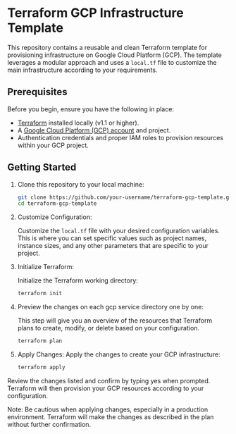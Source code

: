 # Terraform GCP Infrastructure Template

This repository contains a reusable and clean Terraform template for provisioning infrastructure on Google Cloud Platform (GCP). The template leverages a modular approach and uses a `local.tf` file to customize the main infrastructure according to your requirements.


## Prerequisites

Before you begin, ensure you have the following in place:

- [Terraform](https://www.terraform.io/downloads.html) installed locally (v1.1 or higher).
- A [Google Cloud Platform (GCP) account](https://cloud.google.com/) and project.
- Authentication credentials and proper IAM roles to provision resources within your GCP project.

## Getting Started

1. Clone this repository to your local machine:

   ```bash
   git clone https://github.com/your-username/terraform-gcp-template.git
   cd terraform-gcp-template

2. Customize Configuration:

    Customize the `local.tf` file with your desired configuration variables. This is where you can set specific values such as project names, instance sizes, and any other parameters that are specific to your project.

3. Initialize Terraform:

    Initialize the Terraform working directory:

    ```bash
    terraform init

3. Preview the changes on each gcp service directory one by one:

    This step will give you an overview of the resources that Terraform plans to create, modify, or delete based on your configuration.

    ```bash
    terraform plan

4. Apply Changes:
    Apply the changes to create your GCP infrastructure:

    ```bash
    terraform apply

Review the changes listed and confirm by typing yes when prompted. Terraform will then provision your GCP resources according to your configuration.

Note: Be cautious when applying changes, especially in a production environment. Terraform will make the changes as described in the plan without further confirmation.